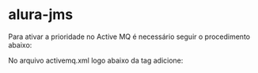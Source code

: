 # alura-jms

Para ativar a prioridade no Active MQ é necessário seguir o procedimento abaixo:</br>

No arquivo activemq.xml logo abaixo da tag <policyEntries> adicione:

<policyEntry queue=">" prioritizedMessages="true"/>